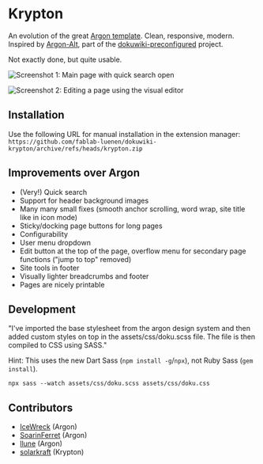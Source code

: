 # Krypton

An evolution of the great [Argon template](https://github.com/IceWreck/Argon-Dokuwiki-Template). Clean, responsive, modern. Inspired by [Argon-Alt](https://github.com/jlysd/Argon-Dokuwiki-Template), part of the [dokuwiki-preconfigured](https://github.com/fablab-luenen/dokuwiki-preconfigured/) project. 

Not exactly done, but quite usable. 

![Screenshot 1: Main page with quick search open](https://i.imgur.com/HvCnAFC.png)

![Screenshot 2: Editing a page using the visual editor](https://i.imgur.com/mmVrJkL.png)

## Installation
Use the following URL for manual installation in the extension manager: `https://github.com/fablab-luenen/dokuwiki-krypton/archive/refs/heads/krypton.zip`

## Improvements over Argon

- (Very!) Quick search
- Support for header background images
- Many many small fixes (smooth anchor scrolling, word wrap, site title like in icon mode)
- Sticky/docking page buttons for long pages
- Configurability
- User menu dropdown
- Edit button at the top of the page, overflow menu for secondary page functions ("jump to top" removed)
- Site tools in footer
- Visually lighter breadcrumbs and footer
- Pages are nicely printable

## Development
"I've imported the base stylesheet from the argon design system and then added custom styles on top in the assets/css/doku.scss file. The file is then compiled to CSS using SASS."

Hint: This uses the new Dart Sass (`npm install -g`/`npx`), not Ruby Sass (`gem install`). 

```
npx sass --watch assets/css/doku.scss assets/css/doku.css
```

## Contributors

- [IceWreck](https://github.com/IceWreck) (Argon)
- [SoarinFerret](https://github.com/SoarinFerret) (Argon)
- [llune](https://github.com/llune) (Argon)
- [solarkraft](https://github.com/solarkraft) (Krypton)

